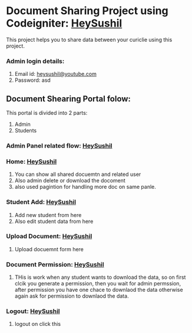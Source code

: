 # Document Sharing Project using Codeigniter: [HeySushil](https://www.youtube.com/c/HeySushil/)

This project helps you to share data between your curiclie using this project.

### Admin login details: 
1. Email id: heysushil@youtube.com
1. Password: asd

## Document Shearing Portal folow:

This portal is divided into 2 parts:
1. Admin
1. Students

### Admin Panel related flow: [HeySushil](https://www.youtube.com/c/HeySushil/)

### Home: [HeySushil](https://www.youtube.com/c/HeySushil/)
1. You can show all shared docuemtn and related user
1. Also admin delete or download the docoment
1. also used pagintion for handling more doc on same panle.

### Student Add: [HeySushil](https://www.youtube.com/c/HeySushil/)
1. Add new student from here
1. Also edit student data from here

### Upload Document: [HeySushil](https://www.youtube.com/c/HeySushil/)
1. Upload docuemnt form here

### Document Permission: [HeySushil](https://www.youtube.com/c/HeySushil/)
1. THis is work when any student wants to download the data, so on first clcik you generate a permission, then you wait for admin permssion, after permission you have one chace to downlaod the data otherwise again ask for permission to downlaod the data.

### Logout: [HeySushil](https://www.youtube.com/c/HeySushil/)
1. logout on click this
